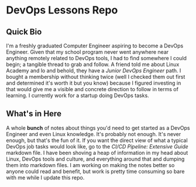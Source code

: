 # DevOps Lessons Repo

## Quick Bio
I'm a freshly graduated Computer Engineer aspiring to become a DevOps Engineer. Given that my school program never went anywhere near anything remotely related to DevOps tools, I had to find somewhere I could begin; a tangible thread to grab and follow. A friend told me about Linux Academy and lo and behold, they have a _Junior DevOps Engineer_ path. I bought a membership without thinking twice (well I checked them out first and determined it's worth it but you know) because I figured investing in that would give me a visible and concrete direction to follow in terms of learning. I currently work for a startup doing DevOps tasks.

## What's in Here
A whole **bunch** of notes about things you'd need to get started as a DevOps Engineer and even Linux knowledge. It's probably not enough. It's never enough, but that's the fun of it. If you want the direct view of what a typical DevOps job tasks would look like, go to the _CI/CD Pipeline: Extensive Guide_ markdown file. I have been shoving a heap of information in my head about Linux, DevOps tools and culture, and everything around that and dumping them into markdown files. I am working on making the notes better so anyone could read and benefit, but work is pretty time consuming so bare with me while I update this repo.

